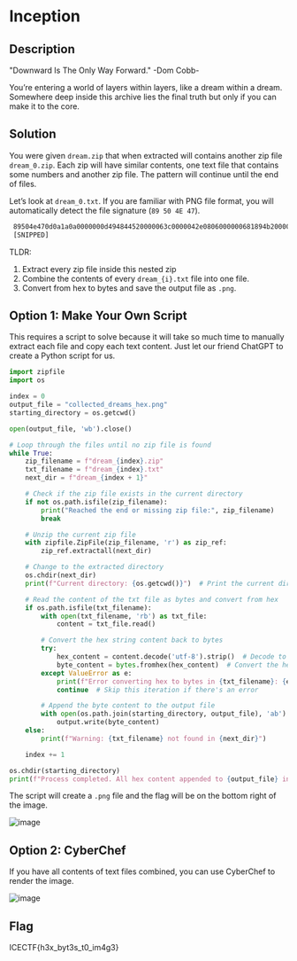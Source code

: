 # **Inception**

## Description

"Downward Is The Only Way Forward."  -Dom Cobb-

You’re entering a world of layers within layers, like a dream within a dream. Somewhere deep inside this archive lies the final truth but only if you can make it to the core.

## Solution

You were given `dream.zip` that when extracted will contains another zip file `dream_0.zip`. Each zip will have similar contents, one text file that contains some numbers and another zip file. The pattern will continue until the end of files.

Let’s look at `dream_0.txt`. If you are familiar with PNG file format, you will automatically detect the file signature (`89 50 4E 47`). 

```bash
 89504e470d0a1a0a0000000d494844520000063c0000042e0806000000681894b2000000017352474200aece1ce90000000467414d410000b18f0bfc6105000000097048597300000ec400000ec401952b0e1b0000ffa549444154785eecfd07bcad5579ef7ddfb0694a53b1a2a222368a0d0b369af4a2
 [SNIPPED]
```

TLDR:

1. Extract every zip file inside this nested zip
2. Combine the contents of every `dream_{i}.txt` file into one file. 
3. Convert from hex to bytes and save the output file as `.png`.

## Option 1: Make Your Own Script

This requires a script to solve because it will take so much time to manually extract each file and copy each text content. Just let our friend ChatGPT to create a Python script for us. 

```python
import zipfile
import os

index = 0
output_file = "collected_dreams_hex.png"
starting_directory = os.getcwd()  

open(output_file, 'wb').close()

# Loop through the files until no zip file is found
while True:
    zip_filename = f"dream_{index}.zip"
    txt_filename = f"dream_{index}.txt"
    next_dir = f"dream_{index + 1}"

    # Check if the zip file exists in the current directory
    if not os.path.isfile(zip_filename):
        print("Reached the end or missing zip file:", zip_filename)
        break

    # Unzip the current zip file
    with zipfile.ZipFile(zip_filename, 'r') as zip_ref:
        zip_ref.extractall(next_dir)

    # Change to the extracted directory
    os.chdir(next_dir)
    print(f"Current directory: {os.getcwd()}")  # Print the current directory

    # Read the content of the txt file as bytes and convert from hex
    if os.path.isfile(txt_filename):
        with open(txt_filename, 'rb') as txt_file:
            content = txt_file.read()

        # Convert the hex string content back to bytes
        try:
            hex_content = content.decode('utf-8').strip()  # Decode to string (hex)
            byte_content = bytes.fromhex(hex_content)  # Convert the hex string to bytes
        except ValueError as e:
            print(f"Error converting hex to bytes in {txt_filename}: {e}")
            continue  # Skip this iteration if there's an error

        # Append the byte content to the output file
        with open(os.path.join(starting_directory, output_file), 'ab') as output:
            output.write(byte_content)  
    else:
        print(f"Warning: {txt_filename} not found in {next_dir}")

    index += 1

os.chdir(starting_directory)
print(f"Process completed. All hex content appended to {output_file} in {starting_directory}.")
```

The script will create a `.png` file and the flag will be on the bottom right of the image. 

![image](https://github.com/user-attachments/assets/6dcbc21f-831f-4190-9123-b5e1d4afa431)

## Option 2: CyberChef

If you have all contents of text files combined, you can use CyberChef to render the image. 

![image](https://github.com/user-attachments/assets/1ef369c4-f2f6-448a-9b66-320f3ec97672)

## Flag

ICECTF{h3x_byt3s_t0_im4g3}
